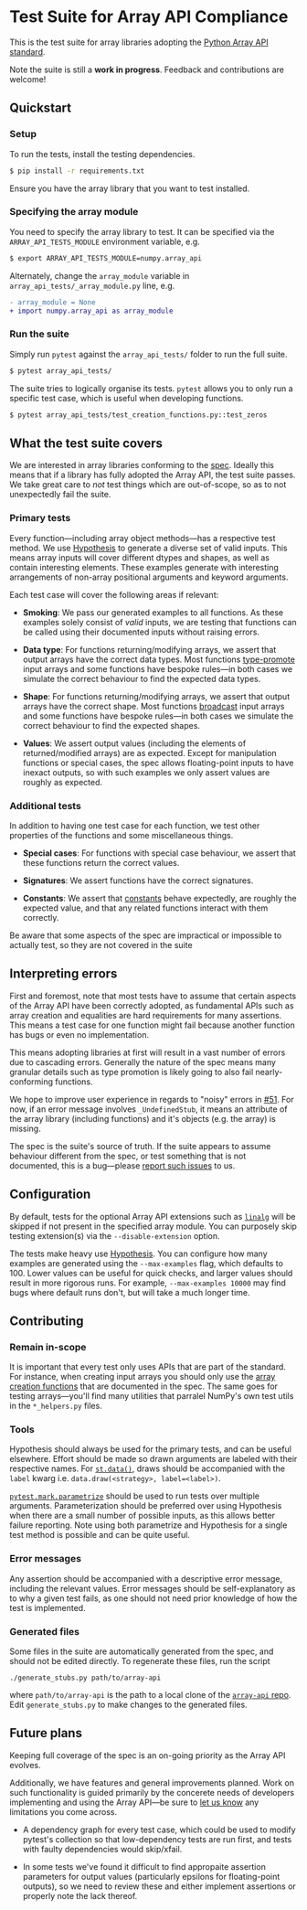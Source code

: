 # Test Suite for Array API Compliance

This is the test suite for array libraries adopting the [Python Array API
standard](https://data-apis.org/array-api/).

Note the suite is still a **work in progress**. Feedback and contributions are
welcome!

## Quickstart

### Setup

To run the tests, install the testing dependencies.

```bash
$ pip install -r requirements.txt
```

Ensure you have the array library that you want to test installed.

### Specifying the array module

You need to specify the array library to test. It can be specified via the
`ARRAY_API_TESTS_MODULE` environment variable, e.g.

```bash
$ export ARRAY_API_TESTS_MODULE=numpy.array_api
```

Alternately, change the `array_module` variable in `array_api_tests/_array_module.py`
line, e.g.

```diff
- array_module = None
+ import numpy.array_api as array_module
```

### Run the suite

Simply run `pytest` against the `array_api_tests/` folder to run the full suite.

```bash
$ pytest array_api_tests/
```

The suite tries to logically organise its tests. `pytest` allows you to only run
a specific test case, which is useful when developing functions.

```bash
$ pytest array_api_tests/test_creation_functions.py::test_zeros
```

## What the test suite covers

We are interested in array libraries conforming to the
[spec](https://data-apis.org/array-api/latest/API_specification/index.html).
Ideally this means that if a library has fully adopted the Array API, the test
suite passes. We take great care to _not_ test things which are out-of-scope, so
as to not unexpectedly fail the suite.

### Primary tests

Every function—including array object methods—has a respective test method. We
use [Hypothesis](https://hypothesis.readthedocs.io/en/latest/) to generate a
diverse set of valid inputs. This means array inputs will cover different dtypes
and shapes, as well as contain interesting elements. These examples generate
with interesting arrangements of non-array positional arguments and keyword
arguments.

Each test case will cover the following areas if relevant:

* **Smoking**: We pass our generated examples to all functions. As these
  examples solely consist of *valid* inputs, we are testing that functions can
  be called using their documented inputs without raising errors.

* **Data type**: For functions returning/modifying arrays, we assert that output
  arrays have the correct data types. Most functions
  [type-promote](https://data-apis.org/array-api/latest/API_specification/type_promotion.html)
  input arrays and some functions have bespoke rules—in both cases we simulate
  the correct behaviour to find the expected data types.

* **Shape**: For functions returning/modifying arrays, we assert that output
  arrays have the correct shape. Most functions
  [broadcast](https://data-apis.org/array-api/latest/API_specification/broadcasting.html)
  input arrays and some functions have bespoke rules—in both cases we simulate
  the correct behaviour to find the expected shapes.

* **Values**: We assert output values (including the elements of
  returned/modified arrays) are as expected. Except for manipulation functions
  or special cases, the spec allows floating-point inputs to have inexact
  outputs, so with such examples we only assert values are roughly as expected.

### Additional tests

In addition to having one test case for each function, we test other properties
of the functions and some miscellaneous things.

* **Special cases**: For functions with special case behaviour, we assert that
  these functions return the correct values.

* **Signatures**: We assert functions have the correct signatures.

* **Constants**: We assert that
  [constants](https://data-apis.org/array-api/latest/API_specification/constants.html)
  behave expectedly, are roughly the expected value, and that any related
  functions interact with them correctly.

Be aware that some aspects of the spec are impractical or impossible to actually
test, so they are not covered in the suite <!-- TODO: note what these are -->

## Interpreting errors

First and foremost, note that most tests have to assume that certain aspects of
the Array API have been correctly adopted, as fundamental APIs such as array
creation and equalities are hard requirements for many assertions. This means a
test case for one function might fail because another function has bugs or even
no implementation.

This means adopting libraries at first will result in a vast number of errors
due to cascading errors. Generally the nature of the spec means many granular
details such as type promotion is likely going to also fail nearly-conforming
functions.

We hope to improve user experience in regards to "noisy" errors in
[#51](https://github.com/data-apis/array-api-tests/issues/51). For now, if an
error message involves `_UndefinedStub`, it means an attribute of the array
library (including functions) and it's objects (e.g. the array) is missing.

The spec is the suite's source of truth. If the suite appears to assume
behaviour different from the spec, or test something that is not documented,
this is a bug—please [report such
issues](https://github.com/data-apis/array-api-tests/issues/) to us.

## Configuration

By default, tests for the optional Array API extensions such as
[`linalg`](https://data-apis.org/array-api/latest/extensions/linear_algebra_functions.html)
will be skipped if not present in the specified array module. You can purposely
skip testing extension(s) via the `--disable-extension` option.

The tests make heavy use
[Hypothesis](https://hypothesis.readthedocs.io/en/latest/). You can configure
how many examples are generated using the `--max-examples` flag, which defaults
to 100. Lower values can be useful for quick checks, and larger values should
result in more rigorous runs. For example, `--max-examples 10000` may find bugs
where default runs don't, but will take a much longer time.

<!-- TODO: howto on CI -->

## Contributing

### Remain in-scope

It is important that every test only uses APIs that are part of the standard.
For instance, when creating input arrays you should only use the [array creation
functions](https://data-apis.org/array-api/latest/API_specification/creation_functions.html)
that are documented in the spec. The same goes for testing arrays—you'll find
many utilities that parralel NumPy's own test utils in the `*_helpers.py` files.

### Tools

Hypothesis should always be used for the primary tests, and can be useful
elsewhere. Effort should be made so drawn arguments are labeled with their
respective names. For
[`st.data()`](https://hypothesis.readthedocs.io/en/latest/data.html#hypothesis.strategies.data),
draws should be accompanied with the `label` kwarg i.e. `data.draw(<strategy>,
label=<label>)`.

[`pytest.mark.parametrize`](https://docs.pytest.org/en/latest/how-to/parametrize.html)
should be used to run tests over multiple arguments. Parameterization should be
preferred over using Hypothesis when there are a small number of possible
inputs, as this allows better failure reporting. Note using both parametrize and
Hypothesis for a single test method is possible and can be quite useful.

### Error messages

Any assertion should be accompanied with a descriptive error message, including
the relevant values. Error messages should be self-explanatory as to why a given
test fails, as one should not need prior knowledge of how the test is
implemented.

### Generated files

Some files in the suite are automatically generated from the spec, and should
not be edited directly. To regenerate these files, run the script

    ./generate_stubs.py path/to/array-api

where `path/to/array-api` is the path to a local clone of the [`array-api`
repo](https://github.com/data-apis/array-api/). Edit `generate_stubs.py` to make
changes to the generated files.

## Future plans

Keeping full coverage of the spec is an on-going priority as the Array API
evolves.

Additionally, we have features and general improvements planned. Work on such
functionality is guided primarily by the concerete needs of developers
implementing and using the Array API—be sure to [let us
know](https://github.com/data-apis/array-api-tests/issues) any limitations you
come across.

* A dependency graph for every test case, which could be used to modify pytest's
  collection so that low-dependency tests are run first, and tests with faulty
  dependencies would skip/xfail.

* In some tests we've found it difficult to find appropaite assertion parameters
  for output values (particularly epsilons for floating-point outputs), so we
  need to review these and either implement assertions or properly note the lack
  thereof.

